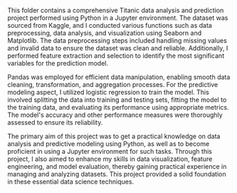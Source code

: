 This folder contains a comprehensive Titanic data analysis and prediction project performed using Python in a Jupyter environment. The dataset was sourced from Kaggle, and I conducted various functions such as data preprocessing, data analysis, and visualization using Seaborn and Matplotlib. The data preprocessing steps included handling missing values and invalid data to ensure the dataset was clean and reliable. Additionally, I performed feature extraction and selection to identify the most significant variables for the prediction model.

Pandas was employed for efficient data manipulation, enabling smooth data cleaning, transformation, and aggregation processes. For the predictive modeling aspect, I utilized logistic regression to train the model. This involved splitting the data into training and testing sets, fitting the model to the training data, and evaluating its performance using appropriate metrics. The model's accuracy and other performance measures were thoroughly assessed to ensure its reliability.

The primary aim of this project was to get a practical knowledge on data analysis and predictive modeling using Python, as well as to become proficient in using a Jupyter environment for such tasks. Through this project, I also aimed to enhance my skills in data visualization, feature engineering, and model evaluation, thereby gaining practical experience in managing and analyzing datasets. This project provided a solid foundation in these essential data science techniques.
